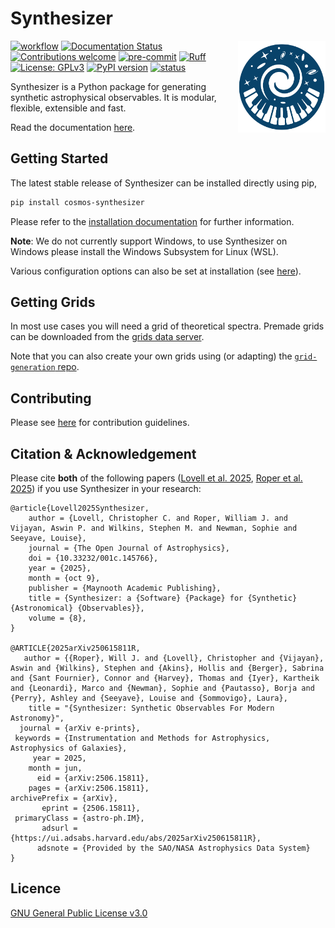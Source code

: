 # Synthesizer

<img src="https://raw.githubusercontent.com/synthesizer-project/synthesizer/main/docs/source/img/synthesizer_logo.png" align="right" width="140px"/>

[![workflow](https://github.com/synthesizer-project/synthesizer/actions/workflows/python-app.yml/badge.svg)](https://github.com/synthesizer-project/synthesizer/actions)
[![Documentation Status](https://github.com/synthesizer-project/synthesizer/actions/workflows/static.yml/badge.svg)](https://synthesizer-project.github.io/synthesizer/)
[![Contributions welcome](https://img.shields.io/badge/contributions-welcome-brightgreen.svg?style=flat)](https://github.com/synthesizer-project/synthesizer/blob/main/docs/CONTRIBUTING.md)
[![pre-commit](https://img.shields.io/badge/pre--commit-enabled-brightgreen?logo=pre-commit&logoColor=white)](https://github.com/pre-commit/pre-commit)
[![Ruff](https://img.shields.io/endpoint?url=https://raw.githubusercontent.com/astral-sh/ruff/main/assets/badge/v2.json)](https://github.com/astral-sh/ruff)
[![License: GPLv3](https://img.shields.io/badge/License-GPLv3-blue.svg)](https://www.gnu.org/licenses/gpl-3.0)
[![PyPI version](https://img.shields.io/pypi/v/cosmos-synthesizer.svg)](https://pypi.org/project/cosmos-synthesizer/)
[![status](https://joss.theoj.org/papers/cc4f37b2d2fec7d1bd48af22c01d78a7/status.svg)](https://joss.theoj.org/papers/cc4f37b2d2fec7d1bd48af22c01d78a7)
<!--
This will also display the number of downloads but lets hide for now...
[![Downloads](https://img.shields.io/pypi/dm/cosmos-synthesizer.svg)](https://pypi.org/project/cosmos-synthesizer/)
-->

Synthesizer is a Python package for generating synthetic astrophysical observables. It is modular, flexible, extensible and fast.

Read the documentation [here](https://synthesizer-project.github.io/synthesizer/).

## Getting Started

The latest stable release of Synthesizer can be installed directly using pip,

```bash
pip install cosmos-synthesizer
```

Please refer to the [installation documentation](https://synthesizer-project.github.io/synthesizer/getting_started/installation.html) for further information.

**Note**: We do not currently support Windows, to use Synthesizer on Windows please install the Windows Subsystem for Linux (WSL).

Various configuration options can also be set at installation (see [here](https://synthesizer-project.github.io/synthesizer/advanced/config_options.html)).

## Getting Grids

In most use cases you will need a grid of theoretical spectra. Premade grids can be downloaded from the [grids data server](https://sussex.box.com/v/SynthesizerProductionGrids).

Note that you can also create your own grids using (or adapting) the [`grid-generation` repo](https://github.com/synthesizer-project/grid-generation).

## Contributing

Please see [here](docs/CONTRIBUTING.md) for contribution guidelines.

## Citation & Acknowledgement

Please cite **both** of the following papers ([Lovell et al. 2025](https://ui.adsabs.harvard.edu/abs/2025arXiv250803888L/abstract), [Roper et al. 2025](https://ui.adsabs.harvard.edu/abs/2025arXiv250615811R/abstract)) if you use Synthesizer in your research:

    @article{Lovell2025Synthesizer,
    	author = {Lovell, Christopher C. and Roper, William J. and Vijayan, Aswin P. and Wilkins, Stephen M. and Newman, Sophie and Seeyave, Louise},
    	journal = {The Open Journal of Astrophysics},
    	doi = {10.33232/001c.145766},
    	year = {2025},
    	month = {oct 9},
    	publisher = {Maynooth Academic Publishing},
    	title = {Synthesizer: a {Software} {Package} for {Synthetic} {Astronomical} {Observables}},
    	volume = {8},
    }

    @ARTICLE{2025arXiv250615811R,
       author = {{Roper}, Will J. and {Lovell}, Christopher and {Vijayan}, Aswin and {Wilkins}, Stephen and {Akins}, Hollis and {Berger}, Sabrina and {Sant Fournier}, Connor and {Harvey}, Thomas and {Iyer}, Kartheik and {Leonardi}, Marco and {Newman}, Sophie and {Pautasso}, Borja and {Perry}, Ashley and {Seeyave}, Louise and {Sommovigo}, Laura},
        title = "{Synthesizer: Synthetic Observables For Modern Astronomy}",
      journal = {arXiv e-prints},
     keywords = {Instrumentation and Methods for Astrophysics, Astrophysics of Galaxies},
         year = 2025,
        month = jun,
          eid = {arXiv:2506.15811},
        pages = {arXiv:2506.15811},
    archivePrefix = {arXiv},
           eprint = {2506.15811},
     primaryClass = {astro-ph.IM},
           adsurl = {https://ui.adsabs.harvard.edu/abs/2025arXiv250615811R},
          adsnote = {Provided by the SAO/NASA Astrophysics Data System}
    }


## Licence

[GNU General Public License v3.0](https://github.com/synthesizer-project/synthesizer/blob/main/LICENSE.md)
